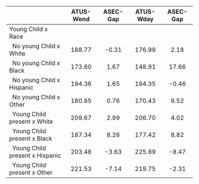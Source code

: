 
|                      |    ATUS-Wend |     ASEC-Gap |    ATUS-Wday |     ASEC-Gap |
| -------------------- | :----------: | :----------: | :----------: | :----------: |
| Young Child x Race   |              |              |              |              |
| &nbsp;&nbsp;No young Child x White |       188.77 |        -0.31 |       176.99 |         2.18 |
| &nbsp;&nbsp;No young Child x Black |       173.60 |         1.67 |       148.91 |        17.66 |
| &nbsp;&nbsp;No young Child x Hispanic |       194.36 |         1.65 |       194.35 |        -0.46 |
| &nbsp;&nbsp;No young Child x Other |       180.85 |         0.76 |       170.43 |         9.52 |
| &nbsp;&nbsp;Young Child present x White |       209.67 |         2.99 |       206.70 |         4.02 |
| &nbsp;&nbsp;Young Child present x Black |       187.34 |         8.26 |       177.42 |         8.82 |
| &nbsp;&nbsp;Young Child present x Hispanic |       203.48 |        -3.63 |       225.89 |        -8.47 |
| &nbsp;&nbsp;Young Child present x Other |       221.53 |        -7.14 |       219.75 |        -2.31 |

